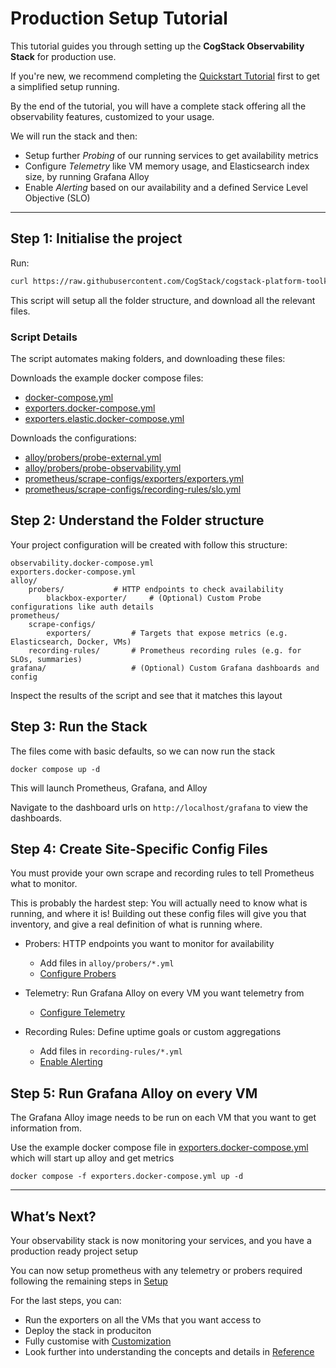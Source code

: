 # Production Setup Tutorial

This tutorial guides you through setting up the **CogStack Observability Stack** for production use.

If you're new, we recommend completing the [Quickstart Tutorial](../get-started/quickstart.md) first to get a simplified setup running.

By the end of the tutorial, you will have a complete stack offering all the observability features, customized to your usage. 

We will run the stack and then:
- Setup further *Probing* of our running services to get availability metrics
- Configure *Telemetry* like VM memory usage, and Elasticsearch index size, by running Grafana Alloy
- Enable *Alerting* based on our availability and a defined Service Level Objective (SLO)

---

## Step 1: Initialise the project

Run:
```bash
curl https://raw.githubusercontent.com/CogStack/cogstack-platform-toolkit/refs/heads/main/observability/examples/full/full-quickstart.sh | bash
```

This script will setup all the folder structure, and download all the relevant files.

### Script Details
The script automates making folders, and downloading these files:

Downloads the example docker compose files:
- [docker-compose.yml](../../../observability/examples/full/docker-compose.yml)
- [exporters.docker-compose.yml](../../../observability/examples/full/exporters.docker-compose.yml)
- [exporters.elastic.docker-compose.yml](../../../observability/examples/full/exporters.elastic.docker-compose.yml)

Downloads the configurations:
- [alloy/probers/probe-external.yml](../../../observability/examples/full/alloy/probers/probe-external.yml)
- [alloy/probers/probe-observability.yml ](../../../observability/examples/full/alloy/probers/probe-observability.yml)
- [prometheus/scrape-configs/exporters/exporters.yml](../../../observability/examples/full/prometheus/scrape-configs/exporters/exporters.yml)
- [prometheus/scrape-configs/recording-rules/slo.yml](../../../observability/examples/full/prometheus/scrape-configs/recording-rules/slo.yml)



## Step 2: Understand the Folder structure

Your project configuration will be created with follow this structure:

```
observability.docker-compose.yml
exporters.docker-compose.yml
alloy/
    probers/           # HTTP endpoints to check availability
        blackbox-exporter/     # (Optional) Custom Probe configurations like auth details
prometheus/
    scrape-configs/
        exporters/         # Targets that expose metrics (e.g. Elasticsearch, Docker, VMs)
    recording-rules/       # Prometheus recording rules (e.g. for SLOs, summaries)
grafana/                   # (Optional) Custom Grafana dashboards and config
```

Inspect the results of the script and see that it matches this layout


## Step 3: Run the Stack
The files come with basic defaults, so we can now run the stack

   ```
   docker compose up -d
   ```

This will launch Prometheus, Grafana, and Alloy

Navigate to the dashboard urls on `http://localhost/grafana` to view the dashboards.


## Step 4: Create Site-Specific Config Files
You must provide your own scrape and recording rules to tell Prometheus what to monitor.

This is probably the hardest step: You will actually need to know what is running, and where it is! Building out these config files will give you that inventory, and give a real definition of what is running where.

- Probers: HTTP endpoints you want to monitor for availability
  - Add files in `alloy/probers/*.yml`
  - [Configure Probers](./probing.md)

- Telemetry: Run Grafana Alloy on every VM you want telemetry from
    - [Configure Telemetry](./probing.md)

- Recording Rules: Define uptime goals or custom aggregations
  - Add files in `recording-rules/*.yml`
  - [Enable Alerting](./alerting.md)

## Step 5: Run Grafana Alloy on every VM
The Grafana Alloy image needs to be run on each VM that you want to get information from. 

Use the example docker compose file in [exporters.docker-compose.yml](../../../observability/examples/full/exporters.docker-compose.yml) which will start up alloy and get metrics

   ```
   docker compose -f exporters.docker-compose.yml up -d
   ```
---

## What’s Next?

Your observability stack is now monitoring your services, and you have a production ready project setup

You can now setup prometheus with any telemetry or probers required following the remaining steps in [Setup](./_index.md)

For the last steps, you can:

- Run the exporters on all the VMs that you want access to 
- Deploy the stack in produciton
- Fully customise with [Customization](../customization/_index.md)
- Look further into understanding the concepts and details in [Reference](../reference/_index.md)
